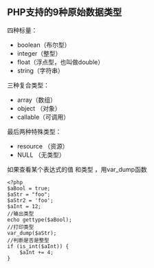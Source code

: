 ## PHP支持的9种原始数据类型

四种标量：

* boolean（布尔型）
* integer（整型）
* float（浮点型，也叫做double）
* string（字符串）

三种复合类型：

* array（数组）
* object （对象）
* callable（可调用）

最后两种特殊类型：

* resource （资源）
* NULL （无类型）

如果查看某个表达式的值 和类型 ，用var\_dump函数

```
<?php
$aBool = true;
$aStr = "foo";
$aStr2 = 'foo';
$aInt = 12;
//输出类型
echo gettype($aBool);
//打印类型
var_dump($aStr);
//判断是否是整型
if (is_int($aInt)) {
    $aInt += 4;
}
```



